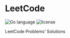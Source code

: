 # LeetCode
![Go language](https://img.shields.io/badge/language-Go-blue.svg)
![license](https://img.shields.io/github/license/invzhi/LeetCode.svg)

LeetCode Problems' Solutions
